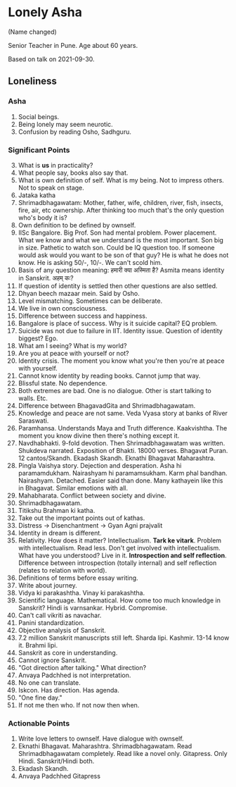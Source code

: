 # Lonely Asha

(Name changed)

Senior Teacher in Pune. Age about 60 years. 

Based on talk on 2021-09-30.

## Loneliness

### Asha
 1.  Social beings. 
 2. Being lonely may seem neurotic. 
 3. Confusion by reading Osho, Sadhguru. 
 
###  Significant Points
 3. What is **us** in practicality? 
 4. What people say, books also say that. 
 5. What is own definition of self. What is my being. Not to impress others. Not to speak on stage. 
 6. Jataka katha
 7.  Shrimadbhagawatam: Mother, father, wife, children, river, fish, insects, fire, air, etc ownership. After thinking too much that's the only question who's body it is? 
 8. Own definition to be defined by ownself. 
 9. IISc Bangalore. Big Prof. Son had mental problem. Power placement. What we know and what we understand is the most important. Son big in size. Pathetic to watch son. Could be IQ question too. If someone would ask would you want to be son of that guy? He is what he does not know. He is asking 50/-, 10/-. We can't scold him. 
10. Basis of any question meaning: हमारी क्या अस्मिता है? Asmita means identity in Sanskrit. अहम् कः? 
11. If question of identity is settled then other questions are also settled. 
12. Dhyan beech mazaar mein. Said by Osho. 
13. Level mismatching. Sometimes can be deliberate. 
14. We live in own consciousness. 
15. Difference between success and happiness. 
16. Bangalore is place of success. Why is it suicide capital? EQ problem. 
17. Suicide was not due to failure in IIT. Identity issue. Question of identity biggest? Ego. 
18. What am I seeing? What is my world? 
19. Are you at peace with yourself or not? 
20. Identity crisis. The moment you know what you're then you're at peace with yourself. 
21. Cannot know identity by reading books. Cannot jump that way. 
22. Blissful state. No dependence.
23. Both extremes are bad. One is no dialogue. Other is start talking to walls. Etc. 
24. Difference between BhagavadGita and Shrimadbhagawatam. 
25. Knowledge and peace are not same. Veda Vyasa story at banks of River Saraswati. 
26. Paramhansa. Understands Maya and Truth difference. Kaakvishtha. The moment you know divine then there's nothing except it. 
27. Navdhabhakti. 9-fold devotion. Then Shrimadbhagawatam was written.  Shukdeva narrated. Exposition of Bhakti. 18000 verses. Bhagavat Puran. 12 cantos/Skandh. Ekadash Skandh. Eknathi Bhagavat Maharashtra. 
28. Pingla Vaishya story. Dejection and desperation. Asha hi paramamdukham. Nairashyam hi paramamsukham.  Karm phal bandhan. Nairashyam. Detached. Easier said than done. Many kathayein like this in Bhagavat. Similar emotions with all. 
29. Mahabharata. Conflict between society and divine. 
30. Shrimadbhagawatam.
31. Titikshu Brahman ki katha. 
32. Take out the important points out of kathas. 
33. Distress -> Disenchantment -> Gyan Agni prajvalit
34. Identity in dream is different. 
35. Relativity. How does it matter? Intellectualism. **Tark ke vitark**. Problem with intellectualism. Read less. Don't get involved with intellectualism. What have you understood? Live in it. **Introspection and self reflection**. Difference between introspection (totally internal) and self reflection (relates to relation with world). 
36. Definitions of terms before essay writing. 
37. Write about journey. 
38. Vidya ki parakashtha. Vinay ki parakashtha. 
39. Scientific language. Mathematical. How come too much knowledge in Sanskrit? Hindi is varnsankar. Hybrid. Compromise. 
40. Can't call vikriti as navachar. 
41. Panini standardization. 
42. Objective analysis of Sanskrit. 
43. 7.2 million Sanskrit manuscripts still left. Sharda lipi. Kashmir. 13-14 know it. Brahmi lipi. 
44. Sanskrit as core in understanding. 
45. Cannot ignore Sanskrit. 
46. "Got direction after talking." What direction? 
47. Anvaya Padchhed is not interpretation. 
48. No one can translate. 
49. Iskcon. Has direction. Has agenda. 
50. "One fine day." 
51. If not me then who. If not now then when. 

### Actionable Points

1. Write love letters to ownself. Have dialogue with ownself.
2. Eknathi Bhagavat. Maharashtra. Shrimadbhagawatam. Read Shrimadbhagawatam completely. Read like a novel only. Gitapress. Only Hindi. Sanskrit/Hindi both. 
3. Ekadash Skandh. 
4. Anvaya Padchhed Gitapress
